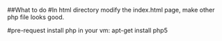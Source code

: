 ##What to do
#In html directory
modify the index.html page, make other php file looks good.

#pre-request
install php in your vm: apt-get install php5


